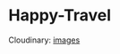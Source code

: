 # Happy-Travel
Cloudinary: [images](https://console.cloudinary.com/console/c-c023172d55db62af54508bee970ac5/media_library/search?sortDirection=desc&sortField=_score&search_id=my_uploads&view_mode=mosaic&q=%7B%22createdByUsers%22%3A%5B%22d75433701af1aa7cf79af96bb1c9ac%22%5D%7D)
